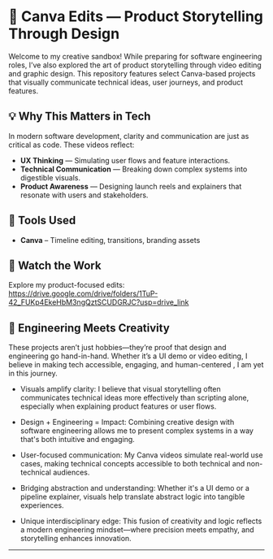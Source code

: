 # 🎥 Canva Edits — Product Storytelling Through Design

Welcome to my creative sandbox! While preparing for software engineering roles, I’ve also explored the art of product storytelling through video editing and graphic design. This repository features select Canva-based projects that visually communicate technical ideas, user journeys, and product features.

## 💡 Why This Matters in Tech

In modern software development, clarity and communication are just as critical as code. These videos reflect:
- **UX Thinking** — Simulating user flows and feature interactions.
- **Technical Communication** — Breaking down complex systems into digestible visuals.
- **Product Awareness** — Designing launch reels and explainers that resonate with users and stakeholders.


## 🧰 Tools Used

- **Canva** – Timeline editing, transitions, branding assets


## 📎 Watch the Work

Explore my product-focused edits:
https://drive.google.com/drive/folders/1TuP-42_FUKp4EkeHbM3ngQztSCUDGRJC?usp=drive_link

## 🚀 Engineering Meets Creativity

These projects aren’t just hobbies—they’re proof that design and engineering go hand-in-hand. Whether it’s a UI demo or video editing, I believe in making tech accessible, engaging, and human-centered , I am yet in this journey.

- Visuals amplify clarity:
  I believe that visual storytelling often communicates technical ideas more effectively than scripting alone, especially when explaining product features or user flows.

- Design + Engineering = Impact:
  Combining creative design with software engineering allows me to present complex systems in a way that's both intuitive and engaging.

- User-focused communication:
  My Canva videos simulate real-world use cases, making technical concepts accessible to both technical and non-technical audiences.

- Bridging abstraction and understanding:
  Whether it's a UI demo or a pipeline explainer, visuals help translate abstract logic into tangible experiences.

- Unique interdisciplinary edge:
  This fusion of creativity and logic reflects a modern engineering mindset—where precision meets empathy, and storytelling enhances innovation.
---
